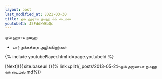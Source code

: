 ```yaml
---
layout: post
last_modified_at: 2021-03-30
title: ஓம் ஹராய நமஹ ௧௧ டைம்ஸ்
youtubeId: J5FddkWHpQc
---
```

 
 
 ஓம் ஹராய நமஹ  
 
 -  யார் துக்கத்தை அழிக்கிறார்கள் 
 
  
 
  
 
 
 
 
 
 


{% include youtubePlayer.html id=page.youtubeId %}
 
[Next]({{ site.baseurl }}{% link  split1/_posts/2013-05-24-ஓம் தருவாயா நமஹ ௧௧ டைம்ஸ்.md%})
 
